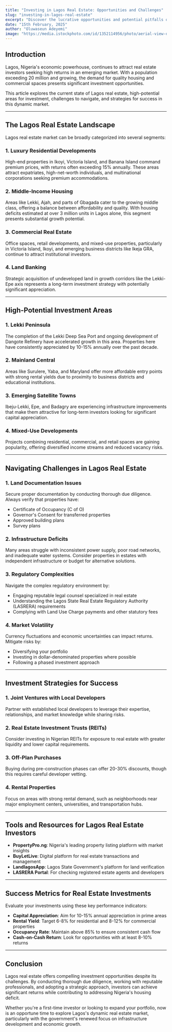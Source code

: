 ```yaml
---
title: "Investing in Lagos Real Estate: Opportunities and Challenges"
slug: "investing-in-lagos-real-estate"
excerpt: "Discover the lucrative opportunities and potential pitfalls of investing in Lagos's dynamic real estate market."
date: "15th February, 2025"
author: "Oluwaseun Adeyemi"
image: "https://media.istockphoto.com/id/1352114956/photo/aerial-view-of-lagos-nigeria.webp?b=1&s=612x612&w=0&k=20&c=6sS9SbM4LFO48R_YhyFKFdnynV9MHpLGmV9xfQ6FXCs="
---
```


## Introduction

Lagos, Nigeria's economic powerhouse, continues to attract real estate investors seeking high returns in an emerging market. With a population exceeding 20 million and growing, the demand for quality housing and commercial spaces presents significant investment opportunities.

This article explores the current state of Lagos real estate, high-potential areas for investment, challenges to navigate, and strategies for success in this dynamic market.

---

## The Lagos Real Estate Landscape

Lagos real estate market can be broadly categorized into several segments:

### 1. Luxury Residential Developments
High-end properties in Ikoyi, Victoria Island, and Banana Island command premium prices, with returns often exceeding 15% annually. These areas attract expatriates, high-net-worth individuals, and multinational corporations seeking premium accommodations.

### 2. Middle-Income Housing
Areas like Lekki, Ajah, and parts of Gbagada cater to the growing middle class, offering a balance between affordability and quality. With housing deficits estimated at over 3 million units in Lagos alone, this segment presents substantial growth potential.

### 3. Commercial Real Estate
Office spaces, retail developments, and mixed-use properties, particularly in Victoria Island, Ikoyi, and emerging business districts like Ikeja GRA, continue to attract institutional investors.

### 4. Land Banking
Strategic acquisition of undeveloped land in growth corridors like the Lekki-Epe axis represents a long-term investment strategy with potentially significant appreciation.

---

## High-Potential Investment Areas

### 1. Lekki Peninsula
The completion of the Lekki Deep Sea Port and ongoing development of Dangote Refinery have accelerated growth in this area. Properties here have consistently appreciated by 10-15% annually over the past decade.

### 2. Mainland Central
Areas like Surulere, Yaba, and Maryland offer more affordable entry points with strong rental yields due to proximity to business districts and educational institutions.

### 3. Emerging Satellite Towns
Ibeju-Lekki, Epe, and Badagry are experiencing infrastructure improvements that make them attractive for long-term investors looking for significant capital appreciation.

### 4. Mixed-Use Developments
Projects combining residential, commercial, and retail spaces are gaining popularity, offering diversified income streams and reduced vacancy risks.

---

## Navigating Challenges in Lagos Real Estate

### 1. Land Documentation Issues
Secure proper documentation by conducting thorough due diligence. Always verify that properties have:
- Certificate of Occupancy (C of O)
- Governor's Consent for transferred properties
- Approved building plans
- Survey plans

### 2. Infrastructure Deficits
Many areas struggle with inconsistent power supply, poor road networks, and inadequate water systems. Consider properties in estates with independent infrastructure or budget for alternative solutions.

### 3. Regulatory Complexities
Navigate the complex regulatory environment by:
- Engaging reputable legal counsel specialized in real estate
- Understanding the Lagos State Real Estate Regulatory Authority (LASRERA) requirements
- Complying with Land Use Charge payments and other statutory fees

### 4. Market Volatility
Currency fluctuations and economic uncertainties can impact returns. Mitigate risks by:
- Diversifying your portfolio
- Investing in dollar-denominated properties where possible
- Following a phased investment approach

---

## Investment Strategies for Success

### 1. Joint Ventures with Local Developers
Partner with established local developers to leverage their expertise, relationships, and market knowledge while sharing risks.

### 2. Real Estate Investment Trusts (REITs)
Consider investing in Nigerian REITs for exposure to real estate with greater liquidity and lower capital requirements.

### 3. Off-Plan Purchases
Buying during pre-construction phases can offer 20-30% discounts, though this requires careful developer vetting.

### 4. Rental Properties
Focus on areas with strong rental demand, such as neighborhoods near major employment centers, universities, and transportation hubs.

---

## Tools and Resources for Lagos Real Estate Investors

- **PropertyPro.ng**: Nigeria's leading property listing platform with market insights
- **BuyLetLive**: Digital platform for real estate transactions and management
- **LandlagosApp**: Lagos State Government's platform for land verification
- **LASRERA Portal**: For checking registered estate agents and developers

---

## Success Metrics for Real Estate Investments

Evaluate your investments using these key performance indicators:

- **Capital Appreciation**: Aim for 10-15% annual appreciation in prime areas
- **Rental Yield**: Target 6-8% for residential and 8-12% for commercial properties
- **Occupancy Rate**: Maintain above 85% to ensure consistent cash flow
- **Cash-on-Cash Return**: Look for opportunities with at least 8-10% returns

---

## Conclusion

Lagos real estate offers compelling investment opportunities despite its challenges. By conducting thorough due diligence, working with reputable professionals, and adopting a strategic approach, investors can achieve significant returns while contributing to addressing Nigeria's housing deficit.

Whether you're a first-time investor or looking to expand your portfolio, now is an opportune time to explore Lagos's dynamic real estate market, particularly with the government's renewed focus on infrastructure development and economic growth.